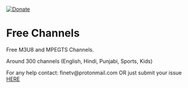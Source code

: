 [![Donate](https://img.shields.io/badge/Donate-PayPal-blue.svg)](https://www.paypal.com/cgi-bin/webscr?cmd=_s-xclick&hosted_button_id=UTDP856JMDWBY&source=url)
<p>

# Free Channels
Free M3U8 and MPEGTS Channels.
<p>
Around 300 channels (English, Hindi, Punjabi, Sports, Kids)
<p>
For any help contact: finetv@protonmail.com OR just submit your issue 
<a href="https://github.com/snake24564/freechannels/issues/new">HERE</a>
